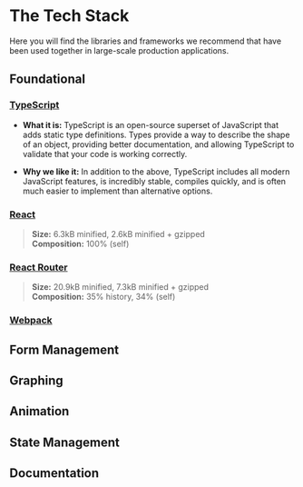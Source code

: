 # The Tech Stack
Here you will find the libraries and frameworks we recommend that have been used together in large-scale production applications.



## Foundational


### [TypeScript](https://www.typescriptlang.org/)

- **What it is:** TypeScript is an open-source superset of JavaScript that adds static type definitions. Types provide a way to describe the shape of an object, providing better documentation, and allowing TypeScript to validate that your code is working correctly.

- **Why we like it:** In addition to the above, TypeScript includes all modern JavaScript features, is incredibly stable, compiles quickly, and is often much easier to implement than alternative options.


### [React](https://reactjs.org/)

> **Size:** 6.3kB minified, 2.6kB minified + gzipped\
> **Composition:** 100% (self)


### [React Router](https://reactrouter.com/)

> **Size:** 20.9kB minified, 7.3kB minified + gzipped\
> **Composition:** 35% history, 34% (self)


### [Webpack](https://webpack.js.org/)



## Form Management


## Graphing


## Animation


## State Management


## Documentation
